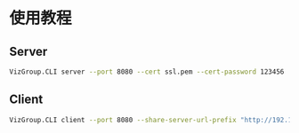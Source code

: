 # 使用教程
## Server
``` bash
VizGroup.CLI server --port 8080 --cert ssl.pem --cert-password 123456
```

## Client
``` bash
VizGroup.CLI client --port 8080 --share-server-url-prefix "http://192.168.0.111:8080/" --database-path Agent/Agent.db --plugins-directory Agent/Plugins
```


